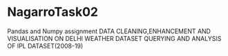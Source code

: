 # NagarroTask02
Pandas and Numpy assignment
DATA CLEANING,ENHANCEMENT AND VISUALISATION ON DELHI WEATHER DATASET
QUERYING AND ANALYSIS OF IPL DATASET(2008-19)
